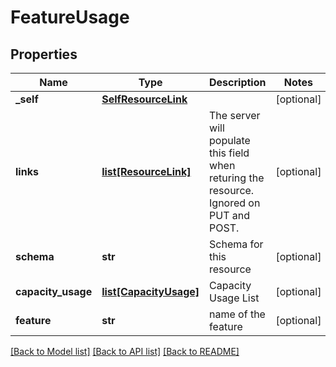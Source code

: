 # FeatureUsage

## Properties
Name | Type | Description | Notes
------------ | ------------- | ------------- | -------------
**_self** | [**SelfResourceLink**](SelfResourceLink.md) |  | [optional] 
**links** | [**list[ResourceLink]**](ResourceLink.md) | The server will populate this field when returing the resource. Ignored on PUT and POST. | [optional] 
**schema** | **str** | Schema for this resource | [optional] 
**capacity_usage** | [**list[CapacityUsage]**](CapacityUsage.md) | Capacity Usage List | [optional] 
**feature** | **str** | name of the feature | [optional] 

[[Back to Model list]](../README.md#documentation-for-models) [[Back to API list]](../README.md#documentation-for-api-endpoints) [[Back to README]](../README.md)

